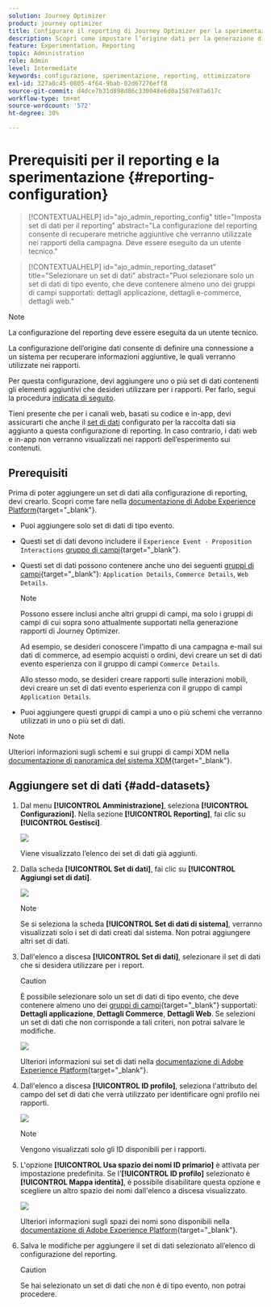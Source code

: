 ```yaml
---
solution: Journey Optimizer
product: journey optimizer
title: Configurare il reporting di Journey Optimizer per la sperimentazione
description: Scopri come impostare l’origine dati per la generazione di rapporti
feature: Experimentation, Reporting
topic: Administration
role: Admin
level: Intermediate
keywords: configurazione, sperimentazione, reporting, ottimizzatore
exl-id: 327a0c45-0805-4f64-9bab-02d67276eff8
source-git-commit: d4dce7b31d898d86c330048e6d0a1587e87a617c
workflow-type: tm+mt
source-wordcount: '572'
ht-degree: 30%

---
```


# Prerequisiti per il reporting e la sperimentazione {#reporting-configuration}

>[!CONTEXTUALHELP]
>id="ajo_admin_reporting_config"
>title="Imposta set di dati per il reporting"
>abstract="La configurazione del reporting consente di recuperare metriche aggiuntive che verranno utilizzate nei rapporti della campagna. Deve essere eseguito da un utente tecnico."

>[!CONTEXTUALHELP]
>id="ajo_admin_reporting_dataset"
>title="Selezionare un set di dati"
>abstract="Puoi selezionare solo un set di dati di tipo evento, che deve contenere almeno uno dei gruppi di campi supportati: dettagli applicazione, dettagli e-commerce, dettagli web."

>[!NOTE]
>
>La configurazione del reporting deve essere eseguita da un utente tecnico.

La configurazione dell’origine dati consente di definire una connessione a un sistema per recuperare informazioni aggiuntive, le quali verranno utilizzate nei rapporti.

Per questa configurazione, devi aggiungere uno o più set di dati contenenti gli elementi aggiuntivi che desideri utilizzare per i rapporti. Per farlo, segui la procedura [indicata di seguito](#add-datasets).

Tieni presente che per i canali web, basati su codice e in-app, devi assicurarti che anche il [set di dati](../data/get-started-datasets.md) configurato per la raccolta dati sia aggiunto a questa configurazione di reporting. In caso contrario, i dati web e in-app non verranno visualizzati nei rapporti dell’esperimento sui contenuti.

## Prerequisiti

Prima di poter aggiungere un set di dati alla configurazione di reporting, devi crearlo. Scopri come fare nella [documentazione di Adobe Experience Platform](https://experienceleague.adobe.com/docs/experience-platform/catalog/datasets/user-guide.html#create){target="_blank"}.

* Puoi aggiungere solo set di dati di tipo evento.

* Questi set di dati devono includere il `Experience Event - Proposition Interactions` [gruppo di campi](https://experienceleague.adobe.com/docs/experience-platform/xdm/tutorials/create-schema-ui.html?lang=it#field-group){target="_blank"}.

* Questi set di dati possono contenere anche uno dei seguenti [gruppi di campi](https://experienceleague.adobe.com/docs/experience-platform/xdm/tutorials/create-schema-ui.html?lang=it#field-group){target="_blank"}: `Application Details`, `Commerce Details`, `Web Details`.

  >[!NOTE]
  >
  >Possono essere inclusi anche altri gruppi di campi, ma solo i gruppi di campi di cui sopra sono attualmente supportati nella generazione rapporti di Journey Optimizer.

  Ad esempio, se desideri conoscere l&#39;impatto di una campagna e-mail sui dati di commerce, ad esempio acquisti o ordini, devi creare un set di dati evento esperienza con il gruppo di campi `Commerce Details`.

  Allo stesso modo, se desideri creare rapporti sulle interazioni mobili, devi creare un set di dati evento esperienza con il gruppo di campi `Application Details`.

  <!--The metrics corresponding to each field group are listed [here](#objective-list).-->

* Puoi aggiungere questi gruppi di campi a uno o più schemi che verranno utilizzati in uno o più set di dati.

>[!NOTE]
>
>Ulteriori informazioni sugli schemi e sui gruppi di campi XDM nella [documentazione di panoramica del sistema XDM](https://experienceleague.adobe.com/docs/experience-platform/xdm/home.html?lang=it){target="_blank"}.

<!--
## Objectives corresponding to each field group {#objective-list}

The table below shows which metrics will be added to the **[!UICONTROL Objectives]** tab of your campaign reports for each field group.

| Field group | Objectives |
|--- |--- |
| Commerce Details | Price Total<br>Payment Amount<br>(Unique) Checkouts<br>(Unique) Product List Adds<br>(Unique) Product List Opens<br>(Unique) Product List Removal<br>(Unique) Product List Views<br>(Unique) Product Views<br>(Unique) Purchases<br>(Unique) Save For Laters<br>Product Price Total<br>Product Quantity |
| Application Details | (Unique) App Launches<br>First App Launches<br>(Unique) App Installs<br>(Unique) App Upgrades |
| Web Details | (Unique) Page Views |
-->

## Aggiungere set di dati {#add-datasets}

1. Dal menu **[!UICONTROL Amministrazione]**, seleziona **[!UICONTROL Configurazioni]**. Nella sezione **[!UICONTROL Reporting]**, fai clic su **[!UICONTROL Gestisci]**.

   ![](assets/reporting-config-menu.png)

   Viene visualizzato l’elenco dei set di dati già aggiunti.

1. Dalla scheda **[!UICONTROL Set di dati]**, fai clic su **[!UICONTROL Aggiungi set di dati]**.

   ![](assets/reporting-config-add.png)

   >[!NOTE]
   >
   >Se si seleziona la scheda **[!UICONTROL Set di dati di sistema]**, verranno visualizzati solo i set di dati creati dal sistema. Non potrai aggiungere altri set di dati.

1. Dall&#39;elenco a discesa **[!UICONTROL Set di dati]**, selezionare il set di dati che si desidera utilizzare per i report.

   >[!CAUTION]
   >
   >È possibile selezionare solo un set di dati di tipo evento, che deve contenere almeno uno dei [gruppi di campi](https://experienceleague.adobe.com/docs/experience-platform/xdm/tutorials/create-schema-ui.html?lang=it#field-group){target="_blank"} supportati: **Dettagli applicazione**, **Dettagli Commerce**, **Dettagli Web**. Se selezioni un set di dati che non corrisponde a tali criteri, non potrai salvare le modifiche.

   ![](assets/reporting-config-datasets.png)

   Ulteriori informazioni sui set di dati nella [documentazione di Adobe Experience Platform](https://experienceleague.adobe.com/docs/experience-platform/catalog/datasets/overview.html?lang=it){target="_blank"}.

1. Dall&#39;elenco a discesa **[!UICONTROL ID profilo]**, seleziona l&#39;attributo del campo del set di dati che verrà utilizzato per identificare ogni profilo nei rapporti.

   ![](assets/reporting-config-profile-id.png)

   >[!NOTE]
   >
   >Vengono visualizzati solo gli ID disponibili per i rapporti.

1. L&#39;opzione **[!UICONTROL Usa spazio dei nomi ID primario]** è attivata per impostazione predefinita. Se l&#39;**[!UICONTROL ID profilo]** selezionato è **[!UICONTROL Mappa identità]**, è possibile disabilitare questa opzione e scegliere un altro spazio dei nomi dall&#39;elenco a discesa visualizzato.

   ![](assets/reporting-config-namespace.png)

   Ulteriori informazioni sugli spazi dei nomi sono disponibili nella [documentazione di Adobe Experience Platform](https://experienceleague.adobe.com/docs/experience-platform/identity/namespaces.html?lang=it){target="_blank"}.

1. Salva le modifiche per aggiungere il set di dati selezionato all’elenco di configurazione del reporting.

   >[!CAUTION]
   >
   >Se hai selezionato un set di dati che non è di tipo evento, non potrai procedere.


<!--
When building your campaign reports, you can now see the metrics corresponding to the field groups used in the datasets you added. Go to the **[!UICONTROL Objectives]** tab and select the metrics of your choice to better fine-tune your reports. [Learn more](content-experiment.md#objectives-global)

![](assets/reporting-config-objectives.png)

>[!NOTE]
>
>If you add several datasets, all data from all datasets will be available for reporting.


## How-to video {#video}

Understand how to configure Experience Platform reporting data sources.

>[!VIDEO]()
-->
